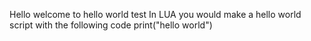Hello welcome to hello world test
In LUA you would make a hello world script with the following code
print("hello world")
